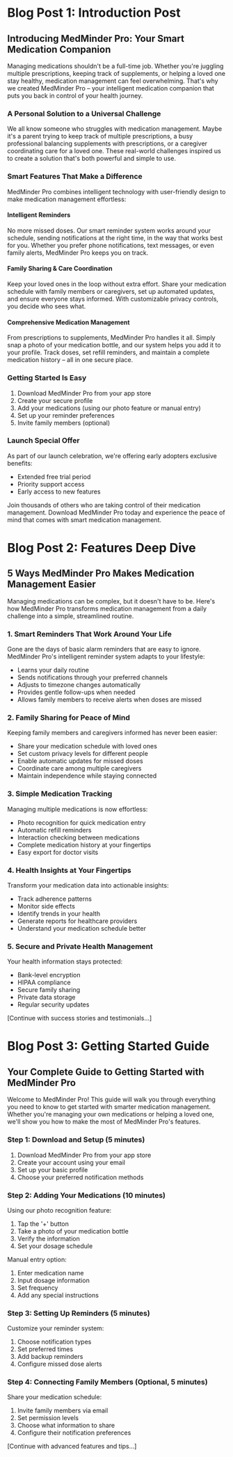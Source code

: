 # Blog Post 1: Introduction Post

## Introducing MedMinder Pro: Your Smart Medication Companion

Managing medications shouldn't be a full-time job. Whether you're juggling multiple prescriptions, keeping track of supplements, or helping a loved one stay healthy, medication management can feel overwhelming. That's why we created MedMinder Pro – your intelligent medication companion that puts you back in control of your health journey.

### A Personal Solution to a Universal Challenge

We all know someone who struggles with medication management. Maybe it's a parent trying to keep track of multiple prescriptions, a busy professional balancing supplements with prescriptions, or a caregiver coordinating care for a loved one. These real-world challenges inspired us to create a solution that's both powerful and simple to use.

### Smart Features That Make a Difference

MedMinder Pro combines intelligent technology with user-friendly design to make medication management effortless:

#### Intelligent Reminders
No more missed doses. Our smart reminder system works around your schedule, sending notifications at the right time, in the way that works best for you. Whether you prefer phone notifications, text messages, or even family alerts, MedMinder Pro keeps you on track.

#### Family Sharing & Care Coordination
Keep your loved ones in the loop without extra effort. Share your medication schedule with family members or caregivers, set up automated updates, and ensure everyone stays informed. With customizable privacy controls, you decide who sees what.

#### Comprehensive Medication Management
From prescriptions to supplements, MedMinder Pro handles it all. Simply snap a photo of your medication bottle, and our system helps you add it to your profile. Track doses, set refill reminders, and maintain a complete medication history – all in one secure place.

### Getting Started Is Easy

1. Download MedMinder Pro from your app store
2. Create your secure profile
3. Add your medications (using our photo feature or manual entry)
4. Set up your reminder preferences
5. Invite family members (optional)

### Launch Special Offer

As part of our launch celebration, we're offering early adopters exclusive benefits:
- Extended free trial period
- Priority support access
- Early access to new features

Join thousands of others who are taking control of their medication management. Download MedMinder Pro today and experience the peace of mind that comes with smart medication management.

# Blog Post 2: Features Deep Dive

## 5 Ways MedMinder Pro Makes Medication Management Easier

Managing medications can be complex, but it doesn't have to be. Here's how MedMinder Pro transforms medication management from a daily challenge into a simple, streamlined routine.

### 1. Smart Reminders That Work Around Your Life

Gone are the days of basic alarm reminders that are easy to ignore. MedMinder Pro's intelligent reminder system adapts to your lifestyle:
- Learns your daily routine
- Sends notifications through your preferred channels
- Adjusts to timezone changes automatically
- Provides gentle follow-ups when needed
- Allows family members to receive alerts when doses are missed

### 2. Family Sharing for Peace of Mind

Keeping family members and caregivers informed has never been easier:
- Share your medication schedule with loved ones
- Set custom privacy levels for different people
- Enable automatic updates for missed doses
- Coordinate care among multiple caregivers
- Maintain independence while staying connected

### 3. Simple Medication Tracking

Managing multiple medications is now effortless:
- Photo recognition for quick medication entry
- Automatic refill reminders
- Interaction checking between medications
- Complete medication history at your fingertips
- Easy export for doctor visits

### 4. Health Insights at Your Fingertips

Transform your medication data into actionable insights:
- Track adherence patterns
- Monitor side effects
- Identify trends in your health
- Generate reports for healthcare providers
- Understand your medication schedule better

### 5. Secure and Private Health Management

Your health information stays protected:
- Bank-level encryption
- HIPAA compliance
- Secure family sharing
- Private data storage
- Regular security updates

[Continue with success stories and testimonials...]

# Blog Post 3: Getting Started Guide

## Your Complete Guide to Getting Started with MedMinder Pro

Welcome to MedMinder Pro! This guide will walk you through everything you need to know to get started with smarter medication management. Whether you're managing your own medications or helping a loved one, we'll show you how to make the most of MedMinder Pro's features.

### Step 1: Download and Setup (5 minutes)
1. Download MedMinder Pro from your app store
2. Create your account using your email
3. Set up your basic profile
4. Choose your preferred notification methods

### Step 2: Adding Your Medications (10 minutes)
Using our photo recognition feature:
1. Tap the '+' button
2. Take a photo of your medication bottle
3. Verify the information
4. Set your dosage schedule

Manual entry option:
1. Enter medication name
2. Input dosage information
3. Set frequency
4. Add any special instructions

### Step 3: Setting Up Reminders (5 minutes)
Customize your reminder system:
1. Choose notification types
2. Set preferred times
3. Add backup reminders
4. Configure missed dose alerts

### Step 4: Connecting Family Members (Optional, 5 minutes)
Share your medication schedule:
1. Invite family members via email
2. Set permission levels
3. Choose what information to share
4. Configure their notification preferences

[Continue with advanced features and tips...]


